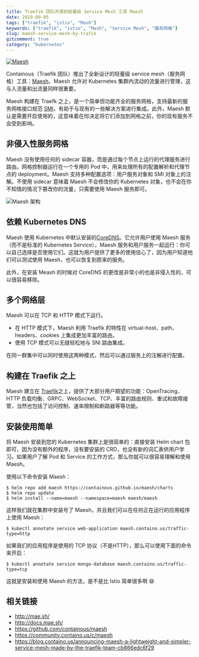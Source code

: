 ```yaml
---
title: Traefik 团队开源的轻量级 Service Mesh 工具 Maesh
date: 2019-09-05
tags: ["traefik", "istio", "Mash"]
keywords: ["traefik", "istio", "Mash", "Service Mesh", "服务网格"]
slug: maesh-service-mesh-by-trafik
gitcomment: true
category: "kubernetes"
---
```

[![Maesh](https://bxdc-static.oss-cn-beijing.aliyuncs.com/images/maesh.png)](/post/maesh-service-mesh-by-trafik/)

Containous（Traefik 团队）推出了全新设计的轻量级 service mesh（服务网格）工具：[Maesh](http://mae.sh/)，Maesh 允许对 Kubernetes 集群内流动的流量进行管理，这与入流量和出流量同样很重要。

Maesh 构建在 Traefk 之上，是一个简单但功能齐全的服务网格，支持最新的服务网格接口规范 [SMI](https://smi-spec.io/)，有助于与现有的一些解决方案进行集成。此外，Maesh 默认是需要开启使用的，这意味着在你决定将它们添加到网格之前，你的现有服务不会受到影响。

<!--more-->

## 非侵入性服务网格
Maesh 没有使用任何的 sidecar 容器，而是通过每个节点上运行的代理服务进行路由。网格控制器运行在一个专用的 Pod 中，用来处理所有的配置解析和代理节点的 deployment。Maesh 支持多种配置选项：用户服务对象和 SMI 对象上的注解。不使用 sidecar 意味着 Maesh 不会修改你的 Kubernetes 对象，也不会在你不知情的情况下篡改你的流量，只需要使用 Maesh 服务即可。

![Maesh 架构](https://bxdc-static.oss-cn-beijing.aliyuncs.com/images/maesh-structurer.jpeg)


## 依赖 Kubernetes DNS
Maesh 使用 Kubernetes 中默认安装的[CoreDNS](https://coredns.io/)。它允许用户使用 Maesh 服务（而不是标准的 Kubernetes Service），Maesh 服务和用户服务一起运行：你可以自己选择是否使用它们。这就为用户提供了更多的使用信心了，因为用户知道他们可以测试使用 Maesh，也可以恢复到原来的服务。

此外，在安装 Meash 的时候对 CoreDNS 的更改是非常小的也是非侵入性的，可以很容易移除。


## 多个网络层
Maesh 可以在 TCP 和 HTTP 模式下运行。

* 在 HTTP 模式下，Maesh 利用 Traefik 的特性在 virtual-host、path、headers、cookies 上集成更加丰富的路由。
* 使用 TCP 模式可以无缝轻松地与 SNI 路由集成。

在同一群集中可以同时使用这两种模式，然后可以通过服务上的注解进行配置。

## 构建在 Traefik 之上
Maesh 建立在 [Traefik](https://traefik.io/)之上，提供了大部分用户期望的功能：OpenTracing、HTTP 负载均衡、GRPC、WebSocket、TCP、丰富的路由规则、重试和故障接管，当然也包括了访问控制、速率限制和断路器等等功能。

## 安装使用简单
将 Maesh 安装到您的 Kubernetes 集群上是很简单的：直接安装 Helm chart 包即可，因为没有额外的程序，没有要安装的 CRD，也没有新的词汇表供用户学习。如果用户了解 Pod 和 Service 的工作方式，那么你就可以很容易理解和使用 Maesh。

使用以下命令安装 Maesh：
```shell
$ helm repo add maesh https://containous.github.io/maesh/charts
$ helm repo update 
$ helm install --name=maesh --namespace=maesh maesh/maesh
```

这样我们就在集群中安装号了 Maesh，并且我们可以在任何正在运行的应用程序上使用 Maesh：
```shell
$ kubectl annotate service web-application maesh.containo.us/traffic-type=http
```

如果我们的应用程序是使用的 TCP 协议（不是HTTP），那么可以使用下面的命令来开启：
```shell
$ kubectl annotate service mongo-database maesh.containo.us/traffic-type=tcp
```

这就是安装和使用 Maesh 的方法，是不是比 Istio 简单很多啊 😄


## 相关链接

* http://mae.sh/
* http://docs.mae.sh/
* https://github.com/containous/maesh
* https://community.containo.us/c/maesh
* https://blog.containo.us/announcing-maesh-a-lightweight-and-simpler-service-mesh-made-by-the-traefik-team-cb866edc6f29
